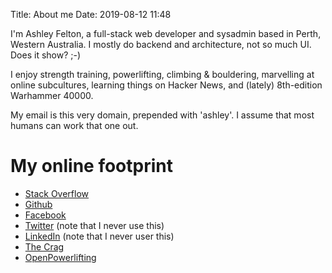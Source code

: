 Title: About me
Date: 2019-08-12 11:48

I'm Ashley Felton, a full-stack web developer and sysadmin based in Perth,
Western Australia. I mostly do backend and architecture, not so much UI. Does it
show? ;-)

I enjoy strength training, powerlifting, climbing & bouldering, marvelling at online
subcultures, learning things on Hacker News, and (lately) 8th-edition Warhammer
40000.

My email is this very domain, prepended with 'ashley'. I assume that most humans can
work that one out.

# My online footprint

- [Stack Overflow](https://stackoverflow.com/users/14508/ropable)
- [Github](https://github.com/ropable)
- [Facebook](https://www.facebook.com/ropable)
- [Twitter](https://twitter.com/ropable) (note that I never use this)
- [LinkedIn](https://au.linkedin.com/in/AshleyFelton) (note that I never user this)
- [The Crag](https://www.thecrag.com/climber/ropable)
- [OpenPowerlifting](https://www.openpowerlifting.org/u/ashleyfelton)
